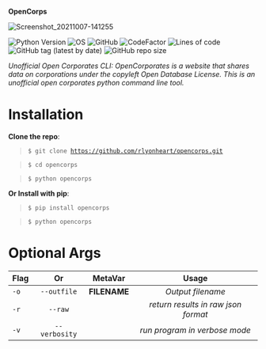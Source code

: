 **OpenCorps**

![Screenshot_20211007-141255](https://user-images.githubusercontent.com/74001397/136382206-cb964438-6e51-4c49-9c7f-c7babd3634dc.jpg)


![Python Version](https://img.shields.io/badge/python-3.x-blue?style=flat&logo=python)
![OS](https://img.shields.io/badge/OS-GNU%2FLinux-red?style=flat&logo=linux)
![GitHub](https://img.shields.io/github/license/rlyonheart/opencorps?ystyle=flat)
![CodeFactor](https://www.codefactor.io/repository/github/rlyonheart/opencorps/badge)
![Lines of code](https://img.shields.io/tokei/lines/github/rlyonheart/opencorps)
![GitHub tag (latest by date)](https://img.shields.io/github/v/tag/rlyonheart/opencorps) 
![GitHub repo size](https://img.shields.io/github/repo-size/rlyonheart/opencorps)

*Unofficial Open Corporates CLI: OpenCorporates is a website that shares data on corporations under the copyleft Open Database License. This is an unofficial open corporates python command line tool.*

# Installation
**Clone the repo**:
> <code>$ git clone https://github.com/rlyonheart/opencorps.git</code>

> <code>$ cd opencorps</code>

> <code>$ python opencorps</code>

**Or Install with pip**:
> <code>$ pip install opencorps</code>

> <code>$ python opencorps</code>

# Optional Args
| Flag           | Or            |MetaVar|                 Usage|
| ------------- |:-------------:|:----------------------:|:---------:|
| <code>-o</code>      | <code>--outfile</code>      |   **FILENAME** |  *Output filename*  |
| <code>-r</code> | <code>--raw</code>  |    |  *return results in raw json format*  |
| <code>-v</code> | <code>--verbosity</code>  |    |  *run program in verbose mode*  |


